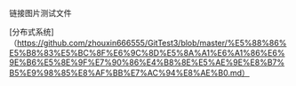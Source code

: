 链接图片测试文件

[分布式系统]（https://github.com/zhouxin666555/GitTest3/blob/master/%E5%88%86%E5%B8%83%E5%BC%8F%E6%9C%8D%E5%8A%A1%E6%A1%86%E6%9E%B6%E5%8E%9F%E7%90%86%E4%B8%8E%E5%AE%9E%E8%B7%B5%E9%98%85%E8%AF%BB%E7%AC%94%E8%AE%B0.md）




